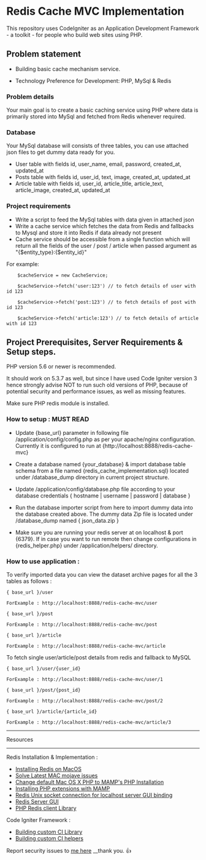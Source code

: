 
# Redis Cache MVC Implementation

This repository uses CodeIgniter as an Application Development Framework - a toolkit - for people
who build web sites using PHP.

## Problem statement

- Building basic cache mechanism service.

- Technology Preference for Development: PHP, MySql & Redis


### Problem details

Your main goal is to create a basic caching service using PHP where data is primarily stored into MySql and fetched from Redis whenever required.

### Database

Your MySql database will consists of three tables, you can use attached json files to get dummy data ready for you.

- User table with fields id, user_name, email, password, created_at, updated_at
- Posts table with fields id, user_id, text, image, created_at, updated_at
- Article table with fields id, user_id, article_title, article_text, article_image, created_at, updated_at

### Project requirements

- Write a script to feed the MySql tables with data given in attached json
- Write a cache service which fetches the data from Redis and fallbacks to Mysql and store it into Redis if data already not present
- Cache service should be accessible from a single function which will return all the fields of the user / post / article when passed argument as "{$entity_type}:{$entity_id}"

For example:

		$cacheService = new CacheService;

		$cacheService->fetch('user:123') // to fetch details of user with id 123

		$cacheService->fetch('post:123') // to fetch details of post with id 123

		$cacheService->fetch('article:123') // to fetch details of article with id 123

## Project Prerequisites, Server Requirements & Setup steps.

PHP version 5.6 or newer is recommended.

It should work on 5.3.7 as well, but since I have used Code Igniter version 3 hence strongly advise NOT to run
such old versions of PHP, because of potential security and performance issues, as well as missing features.

Make sure PHP redis module is installed.

### How to setup : MUST READ

- Update {base_url} parameter in following file /application/config/config.php as per your apache/nginx configuration. Currently it is configured to run at {http://localhost:8888/redis-cache-mvc}

- Create a database named {your_database} & import database table schema from a file named {redis_cache_implementation.sql} located under /database_dump directory in current project structure.

- Update /application/config/database.php file according to your database credentials { hostname | username | password | database }

- Run the database importer script from here to import dummy data into the database created above. The dummy data Zip file is located under /database_dump named { json_data.zip }

- Make sure you are running your redis server at on localhost & port {6379}. If in case you want to run remote then change configurations in {redis_helper.php} under /application/helpers/ directory.

### How to use application : 

To verify imported data you can view the dataset archive pages for all the 3 tables as follows :
```
{ base_url }/user

ForExample : http://localhost:8888/redis-cache-mvc/user

{ base_url }/post

ForExample : http://localhost:8888/redis-cache-mvc/post

{ base_url }/article

ForExample : http://localhost:8888/redis-cache-mvc/article
```

To fetch single user/article/post details from redis and fallback to MySQL
```
{ base_url }/user/{user_id}

ForExample : http://localhost:8888/redis-cache-mvc/user/1

{ base_url }/post/{post_id}

ForExample : http://localhost:8888/redis-cache-mvc/post/2

{ base_url }/article/{article_id}

ForExample : http://localhost:8888/redis-cache-mvc/article/3
```

*********
Resources
*********

Redis Installation & Implementation :

-   [Installing Redis on MacOS](https://stackoverflow.com/questions/51908004/install-phpredis-mac-osx)
-   [Solve Latest MAC mojave issues](https://stackoverflow.com/questions/52592548/unable-to-use-phpize-after-update-to-macos-mojave)
-   [Change default Mac OS X PHP to MAMP's PHP Installation](https://gist.github.com/irazasyed/5987693)
-   [Installing PHP extensions with MAMP](https://jellystyle.com/2012/12/installing-php-extensions-with-mamp>)
-   [Redis Unix socket connection for localhost server GUI binding](https://github.com/fastogt/fastonosql/wiki/Redis)
-   [Redis Server GUI](https://www.youtube.com/watch?v=h2OlLxe5x8M&t=5s)
-   [PHP Redis client Library](https://github.com/phpredis/phpredis)

Code Igniter Framework :

-   [Building custom CI Library](https://www.codeigniter.com/user_guide/general/creating_libraries.html?highlight=library)
-   [Building custom CI helpers](https://www.codeigniter.com/user_guide/general/helpers.html)

Report security issues to [me here](mailto:niravmehta2891@gmail.com) __thank you. :+1:	
